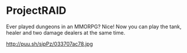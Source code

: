 # ProjectRAID

Ever played dungeons in an MMORPG? Nice! Now you can play the tank, healer and two damage dealers at the same time.



http://puu.sh/sipPz/033707ac78.jpg
